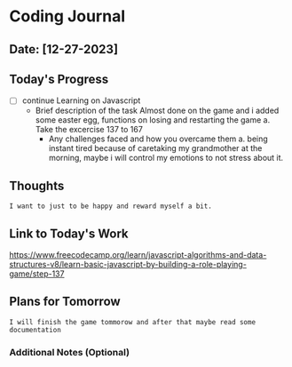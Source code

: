 # Coding Journal

## Date: [12-27-2023]

## Today's Progress

- [ ] continue Learning on Javascript
  - Brief description of the task
    Almost done on the game and i added some easter egg, functions on losing and restarting the game
    a. Take the excercise 137 to 167
    - Any challenges faced and how you overcame them
      a. being instant tired because of caretaking my grandmother at the morning, maybe i will control my emotions to not stress about it.

## Thoughts

    I want to just to be happy and reward myself a bit.

## Link to Today's Work

https://www.freecodecamp.org/learn/javascript-algorithms-and-data-structures-v8/learn-basic-javascript-by-building-a-role-playing-game/step-137

## Plans for Tomorrow

    I will finish the game tommorow and after that maybe read some documentation

### Additional Notes (Optional)
